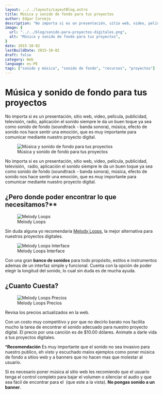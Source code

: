 ```yaml
---
layout: ../../layouts/LayoutBlog.astro
title: Música y sonido de fondo para tus proyectos
author: Edgar Cornejo
description: "No importa si es un presentación, sitio web, video, película, publicidad, televisión, radio, aplicación el sonido siempre le da un buen toque ya sea como sonido de fondo (soundtrack - banda sonora), música, efecto de sonido nos hace sentir una emoción, que es muy importante para comunicar mediante nuestro proyecto digital."
image: {
  url: "../../blog/sonido-para-proyectos-digitales.png",
  alt: "Música y sonido de fondo para tus proyectos",
}  
date: 2015-10-02
lastBuildDate: 2015-10-02
draft: false
category: Web
language: es-PE
tags: ["sonido y música", "sonido de fondo", "recursos", "proyectos"]
---
```


# Música y sonido de fondo para tus proyectos

No importa si es un presentación, sitio web, video, película, publicidad, televisión, radio, aplicación el sonido siempre le da un buen toque ya sea como sonido de fondo (soundtrack - banda sonora), música, efecto de sonido nos hace sentir una emoción, que es muy importante para comunicar mediante nuestro proyecto digital.

<figure>
  <img src="../../blog/sonido-para-proyectos-digitales.png" alt="Música y sonido de fondo para tus proyectos"/>
  <figcaption>Música y sonido de fondo para tus proyectos</figcaption>
</figure>

No importa si es un presentación, sitio web, video, película, publicidad, televisión,  radio, aplicación el sonido siempre le da un buen toque ya sea como sonido de fondo (soundtrack - banda sonora), música, efecto de sonido nos hace sentir una emoción, que es muy importante para comunicar mediante nuestro proyecto digital.

## ¿Pero donde poder encontrar lo que necesitamos?**

<figure>
  <img src="../../blog/melodyloops.gif" alt="Melody Loops"/>
  <figcaption>Melody Loops</figcaption>
</figure>

Sin duda alguna yo recomendaría <a href="http://www.melodyloops.com/" title="Melody Loops" target="_blank">Melody Loops</a>, la mejor alternativa para nuestros proyectos digitales.

<figure>
  <img src="../../blog/melodyloops-interface.jpg" alt="Melody Loops Interface"/>
  <figcaption>Melody Loops Interface</figcaption>
</figure>

Con una gran **banco de sonidos** para todo propósito, estilos e instrumentos ademas de un interfaz simple y funcional. Cuenta con la opción de poder elegir la longitud del sonido, lo cual sin duda es de mucha ayuda.

## ¿Cuanto Cuesta?

<figure>
  <img src="../../blog/melodyloops-precios.jpg" alt="Melody Loops Precios"/>
  <figcaption>Melody Loops Precios</figcaption>
</figure>

Revisa los precios actualizados en la web.

Con un costo muy competitivo y por que no decirlo barato nos facilita mucho la tarea de encontrar el sonido adecuado para nuestro proyecto digital. El precio por una canción es de $10.00 dólares.
Anímate a darle vida a tus proyectos digitales.

***Recomendación**
Es muy importante que el sonido no sea invasivo para nuestro publico, eh visto y escuchado malos ejemplos como poner música de fondo a sitios web y a banners que no hacen mas que molestar al usuario.

Si es necesario poner música al sitio web les recomiendo que el usuario tenga el control completo para bajar el volumen o silenciar el audio y que sea fácil de encontrar para el  (que este a la vista). **No pongas sonido a un banner**.